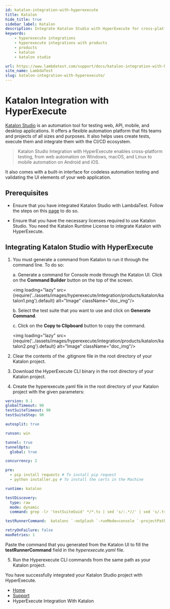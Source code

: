 ```yaml
---
id: katalon-integration-with-hyperexecute
title: Katalon
hide_title: true
sidebar_label: Katalon
description: Integrate Katalon Studio with HyperExecute for cross-platform testing! Follow our guide to perform web & mobile automation testing on multiple OS with codeless UI validation.
keywords:
    - hyperexecute integrations
    - hyperexecute integrations with products
    - products
    - katalon
    - katalon studio

url: https://www.lambdatest.com/support/docs/katalon-integration-with-hyperexecute/
site_name: LambdaTest
slug: katalon-integration-with-hyperexecute/
---
```


<script type="application/ld+json"
      dangerouslySetInnerHTML={{ __html: JSON.stringify({
       "@context": "https://schema.org",
        "@type": "BreadcrumbList",
        "itemListElement": [{
          "@type": "ListItem",
          "position": 1,
          "name": "Home",
          "item": "https://www.lambdatest.com"
        },{
          "@type": "ListItem",
          "position": 2,
          "name": "Support",
          "item": "https://www.lambdatest.com/support/docs/"
        },{
          "@type": "ListItem",
          "position": 3,
          "name": "Katalon Integration with HyperExecute",
          "item": "https://www.lambdatest.com/support/docs/katalon-integration-with-hyperexecute/"
        }]
      })
    }}
></script>

# Katalon Integration with HyperExecute

[Katalon Studio](https://www.katalon.com) is an automation tool for testing web, API, mobile, and desktop applications. It offers a flexible automation platform that fits teams and projects of all sizes and purposes. It also helps uses create tests, execute them and integrate them with the CI/CD ecosystem.

<div className="ytframe"> 
<div className="youtube" data-embed="WWLAeftaj-4">
    <div className="play-button"></div>
</div>
</div>

> Katalon Studio Integration with HyperExecute enables cross-platform testing, from web automation on Windows, macOS, and Linux to mobile automation on Android and iOS.

It also comes with a built-in interface for codeless automation testing and validating the UI elements of your web application.

## Prerequisites

-   Ensure that you have integrated Katalon Studio with LambdaTest. Follow the steps on this [page](https://www.lambdatest.com/support/docs/katalon-integration-with-lambdatest/) to do so.
    
-   Ensure that you have the necessary licenses required to use Katalon Studio. You need the Katalon Runtime License to integrate Katalon with HyperExecute.

## Integrating Katalon Studio with HyperExecute

1. You must generate a command from Katalon to run it through the command line. To do so:

   a. Generate a command for Console mode through the Katalon UI. Click on the **Command Builder** button on the top of the screen. 

   <img loading="lazy" src={require('../assets/images/hyperexecute/integration/products/katalon/katalon1.png').default} alt="Image"  className="doc_img"/>

   b. Select the test suite that you want to use and click on **Generate Command**.

   c. Click on the **Copy to Clipboard** button to copy the command.

   <img loading="lazy" src={require('../assets/images/hyperexecute/integration/products/katalon/katalon2.png').default} alt="Image"  className="doc_img"/>

2. Clear the contents of the .gitignore file in the root directory of your Katalon project. 

3. Download the HyperExecute CLI binary in the root directory of your Katalon project. 

4. Create the hyperexecute.yaml file in the root directory of your Katalon project with the given parameters:

  ```yaml
  version: 0.1
  globalTimeout: 90
  testSuiteTimeout: 90
  testSuiteStep: 90
  
  autosplit: true
  
  runson: win
  
  tunnel: true
  tunnelOpts:
    global: true

  concurrency: 2
  
  pre: 
    - pip install requests # To install pip request
    - python installer.py # To install the certs in the Machine 

  runtime: katalon
  
  testDiscovery:
    type: raw
    mode: dynamic
    command: grep -lr 'testSuiteGuid' */*.ts | sed 's/:.*//' | sed 's/.ts//g'
  
  testRunnerCommand:  katalonc `-noSplash `-runMode=console `-projectPath="G:\foreman\Hyperexecute_Sample\Hyperexecute_Sample.prj" `-retry=0 `-testSuitePath="$test" `-browserType="firefox" `-executionProfile="default" `-apiKey="aaa9402b-6a2e-4621-a4c3-05fe356f5aad" `-`-config `-webui.autoUpdateDrivers=true
  
  retryOnFailure: false
  maxRetries: 1
  ```
  
Paste the command that you generated from the Katalon UI to fill the **testRunnerCommand** field in the _hyperexecute.yaml_ file.

5. Run the Hyperexecute CLI commands from the same path as your Katalon project. 


You have successfully integrated your Katalon Studio project with HyperExecute. 

<nav aria-label="breadcrumbs">
  <ul className="breadcrumbs">
    <li className="breadcrumbs__item">
      <a className="breadcrumbs__link" target="_self" href="https://www.lambdatest.com">
        Home
      </a>
    </li>
    <li className="breadcrumbs__item">
      <a className="breadcrumbs__link" target="_self" href="https://www.lambdatest.com/support/docs/">
        Support
      </a>
    </li>
    <li className="breadcrumbs__item breadcrumbs__item--active">
      <span className="breadcrumbs__link">
       HyperExecute Integration With Katalon
      </span>
    </li>
  </ul>
</nav>